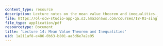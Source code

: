 ```yaml
---
content_type: resource
description: Lecture notes on the mean value theorem and inequalities.
file: https://ol-ocw-studio-app-qa.s3.amazonaws.com/courses/18-01-single-variable-calculus-fall-2006/1a211af8e4860b63b801aa3d6e7a2e95_lec14.pdf
file_type: application/pdf
resourcetype: Document
title: 'Lecture 14: Mean Value Theorem and Inequalities'
uid: 1a211af8-e486-0b63-b801-aa3d6e7a2e95
---
```


